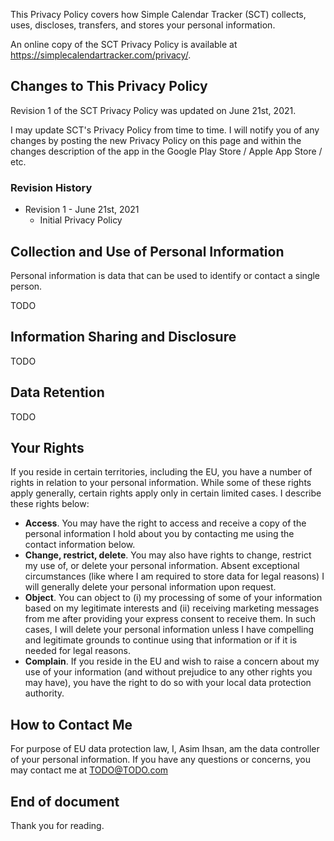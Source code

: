 This Privacy Policy covers how Simple Calendar Tracker (SCT) collects, uses, discloses, transfers, and stores
your personal information.

An online copy of the SCT Privacy Policy is available at https://simplecalendartracker.com/privacy/.

## Changes to This Privacy Policy

Revision 1 of the SCT Privacy Policy was updated on June 21st, 2021.

I may update SCT's Privacy Policy from time to time. I will notify you of any changes by posting the new
Privacy Policy on this page and within the changes description of the app in the Google Play Store / Apple App
Store / etc.

### Revision History

- Revision 1 - June 21st, 2021
    - Initial Privacy Policy

## Collection and Use of Personal Information

Personal information is data that can be used to identify or contact a single person.

TODO

## Information Sharing and Disclosure

TODO

## Data Retention

TODO

## Your Rights

If you reside in certain territories, including the EU, you have a number of rights in relation to your
personal information. While some of these rights apply generally, certain rights apply only in certain limited
cases. I describe these rights below:

-   **Access**. You may have the right to access and receive a copy of the personal information I hold about
    you by contacting me using the contact information below.
-   **Change, restrict, delete**. You may also have rights to change, restrict my use of, or delete your
    personal information. Absent exceptional circumstances (like where I am required to store data for legal
    reasons) I will generally delete your personal information upon request.
-   **Object**. You can object to (i) my processing of some of your information based on my legitimate
    interests and (ii) receiving marketing messages from me after providing your express consent to receive
    them. In such cases, I will delete your personal information unless I have compelling and legitimate
    grounds to continue using that information or if it is needed for legal reasons.
-   **Complain**. If you reside in the EU and wish to raise a concern about my use of your information (and
    without prejudice to any other rights you may have), you have the right to do so with your local data
    protection authority.

## How to Contact Me

For purpose of EU data protection law, I, Asim Ihsan, am the data controller of your personal information. If
you have any questions or concerns, you may contact me at TODO@TODO.com

## End of document

Thank you for reading.
